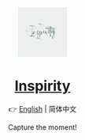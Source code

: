 <div align="center">

<img src="pics/Inspirity.png" width="100" height="100" alt="Logo">

# [Inspirity]()

👉 [English](./README.md) | 简体中文

Capture the moment!

</div>
